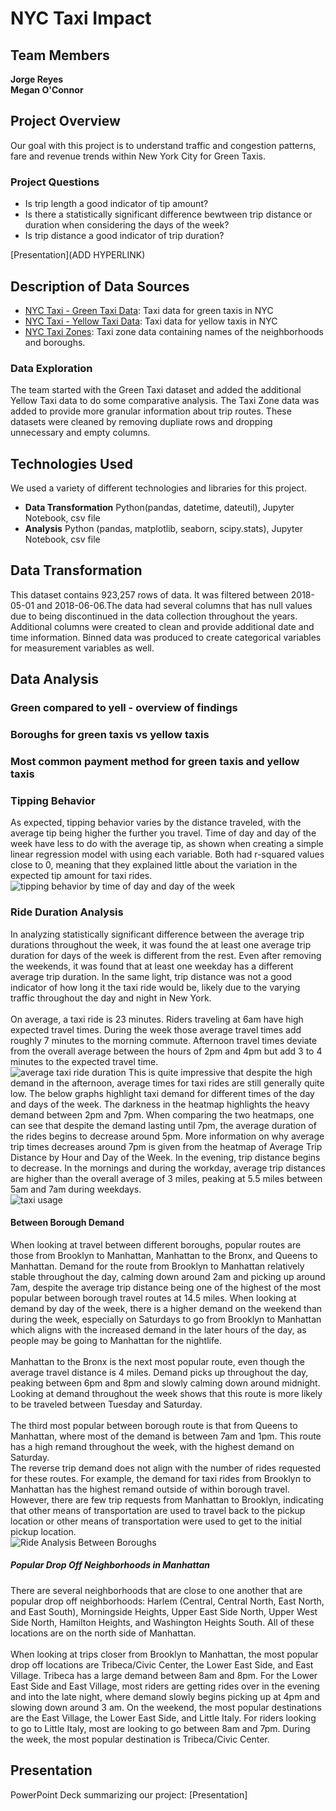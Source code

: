 # NYC Taxi Impact
## Team Members
**Jorge Reyes**<br />
**Megan O'Connor**<br />

## Project Overview
Our goal with this project is to understand traffic and congestion patterns, fare and revenue trends within New York City for Green Taxis.

### Project Questions
- Is trip length a good indicator of tip amount?
- Is there a statistically significant difference bewtween trip distance or duration when considering the days of the week?
- Is trip distance a good indicator of trip duration?

[Presentation](ADD HYPERLINK)

## Description of Data Sources
- [NYC Taxi - Green Taxi Data](https://learn.microsoft.com/en-us/azure/open-datasets/dataset-taxi-green?tabs=azureml-opendatasets): Taxi data for green taxis in NYC
- [NYC Taxi - Yellow Taxi Data](https://learn.microsoft.com/en-us/azure/open-datasets/dataset-taxi-yellow?tabs=azureml-opendatasets): Taxi data for yellow taxis in NYC
- [NYC Taxi Zones](https://data.cityofnewyork.us/Transportation/NYC-Taxi-Zones/d3c5-ddgc): Taxi zone data containing names of the neighborhoods and boroughs.

### Data Exploration
The team started with the Green Taxi dataset and added the additional Yellow Taxi data to do some comparative analysis. The Taxi Zone data was added to provide more granular information about trip routes. These datasets were cleaned by removing dupliate rows and dropping unnecessary and empty columns. 

## Technologies Used
We used a variety of different technologies and libraries for this project.<br />
- **Data Transformation** Python(pandas, datetime, dateutil), Jupyter Notebook, csv file<br />
- **Analysis** Python (pandas, matplotlib, seaborn, scipy.stats), Jupyter Notebook, csv file<br />

## Data Transformation
This dataset contains 923,257 rows of data. It was filtered between 2018-05-01 and 2018-06-06.The data had several columns that has null values due to being discontinued in the data collection throughout the years. Additional columns were created to clean and provide additional date and time information. Binned data was produced to create categorical variables for measurement variables as well.

## Data Analysis
### Green compared to yell - overview of findings

### Boroughs for green taxis vs yellow taxis

### Most common payment method for green taxis and yellow taxis

### Tipping Behavior
As expected, tipping behavior varies by the distance traveled, with the average tip being higher the further you travel. Time of day and day of the week have less to do with the average tip, as shown when creating a simple linear regression model with using each variable. Both had r-squared values close to 0, meaning that they explained little about the variation in the expected tip amount for taxi rides. <br />
![tipping behavior by time of day and day of the week](https://github.com/thecolombian/Group-Project-NY-Green_taxi/blob/moconnor/output_data/Tipping-Behavior-by-Day-of-Week-and-Time-of-Day.png)

### Ride Duration Analysis
In analyzing statistically significant difference between the average trip durations throughout the week, it was found the at least one average trip duration for days of the week is different from the rest. Even after removing the weekends, it was found that at least one weekday has a different average trip duration. In the same light, trip distance was not a good indicator of how long it the taxi ride would be, likely due to the varying traffic throughout the day and night in New York.<br />
<br />
On average, a taxi ride is 23 minutes. Riders traveling at 6am have high expected travel times. During the week those average travel times add roughly 7 minutes to the morning commute. Afternoon travel times deviate from the overall average between the hours of 2pm and 4pm but add 3 to 4 minutes to the expected travel time.<br />
![average taxi ride duration](https://github.com/thecolombian/Group-Project-NY-Green_taxi/blob/moconnor/output_data/Average-Trip-Duration_3-graphs.png)
This is quite impressive that despite the high demand in the afternoon, average times for taxi rides are still generally quite low. The below graphs highlight taxi demand for different times of the day and days of the week. The darkness in the heatmap highlights the heavy demand between 2pm and 7pm. When comparing the two heatmaps, one can see that despite the demand lasting until 7pm, the average duration of the rides begins to decrease around 5pm. More information on why average trip times decreases around 7pm is given from the heatmap of Average Trip Distance by Hour and Day of the Week. In the evening, trip distance begins to decrease. In the mornings and during the workday, average trip distances are higher than the overall average of 3 miles, peaking at 5.5 miles between 5am and 7am during weekdays.<br />
![taxi usage](https://github.com/thecolombian/Group-Project-NY-Green_taxi/blob/moconnor/output_data/Taxi-Usage_3-graphs.png)

#### Between Borough Demand
When looking at travel between different boroughs, popular routes are those from Brooklyn to Manhattan, Manhattan to the Bronx, and Queens to Manhattan. Demand for the route from Brooklyn to Manhattan relatively stable throughout the day, calming down around 2am and picking up around 7am, despite the average trip distance being one of the highest of the most popular between borough travel routes at 14.5 miles. When looking at demand by day of the week, there is a higher demand on the weekend than during the week, especially on Saturdays to go from Brooklyn to Manhattan which aligns with the increased demand in the later hours of the day, as people may be going to Manhattan for the nightlife.<br />
<br />
Manhattan to the Bronx is the next most popular route, even though the average travel distance is 4 miles. Demand picks up throughout the day, peaking between 6pm and 8pm and slowly calming down around midnight. Looking at demand throughout the week shows that this route is more likely to be traveled between Tuesday and Saturday.<br />
<br />
The third most popular between borough route is that from Queens to Manhattan, where most of the demand is between 7am and 1pm. This route has a high remand throughout the week, with the highest demand on Saturday.<br />
The reverse trip demand does not align with the number of rides requested for these routes. For example, the demand for taxi rides from Brooklyn to Manhattan has the highest remand outside of within borough travel. However, there are few trip requests from Manhattan to Brooklyn, indicating that other means of transportation are used to travel back to the pickup location or other means of transportation were used to get to the initial pickup location.<br />
![Ride Analysis Between Boroughs](https://github.com/thecolombian/Group-Project-NY-Green_taxi/blob/moconnor/output_data/Ride-Analysis-Between-Boroughs.png)
##### Popular Drop Off Neighborhoods in Manhattan
There are several neighborhoods that are close to one another that are popular drop off neighborhoods: Harlem (Central, Central North, East North, and East South), Morningside Heights, Upper East Side North, Upper West Side North, Hamilton Heights, and Washington Heights South. All of these locations are on the north side of Manhattan.<br />
<br />
When looking at trips closer from Brooklyn to Manhattan, the most popular drop off locations are Tribeca/Civic Center, the Lower East Side, and East Village. Tribeca has a large demand between 8am and 8pm. For the Lower East Side and East Village, most riders are getting rides over in the evening and into the late night, where demand slowly begins picking up at 4pm and slowing down around 3 am. On the weekend, the most popular destinations are the East Village, the Lower East Side, and Little Italy. For riders looking to go to Little Italy, most are looking to go between 8am and 7pm. During the week, the most popular destination is Tribeca/Civic Center. 

## Presentation
PowerPoint Deck summarizing our project: [Presentation]
